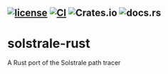 [![license](https://img.shields.io/github/license/DanielPettersson/solstrale.svg)](https://tldrlegal.com/license/gnu-general-public-license-v3-(gpl-3))
[![CI](https://github.com/DanielPettersson/solstrale-rust/workflows/CI/badge.svg)](https://github.com/DanielPettersson/solstrale-rust/actions/workflows/ci.yaml)
![Crates.io](https://img.shields.io/crates/d/solstrale?color=green&label=crates.io)
![docs.rs](https://img.shields.io/docsrs/solstrale)
------
# solstrale-rust
A Rust port of the Solstrale path tracer
